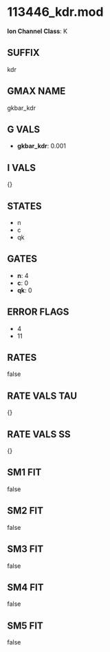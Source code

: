 # 113446_kdr.mod

**Ion Channel Class**: K

## SUFFIX

kdr

## GMAX NAME

gkbar_kdr

## G VALS

- **gkbar_kdr**: 0.001

## I VALS

{}

## STATES

- n
- c
- qk

## GATES

- **n**: 4
- **c**: 0
- **qk**: 0

## ERROR FLAGS

- 4
- 11

## RATES

false

## RATE VALS TAU

{}

## RATE VALS SS

{}

## SM1 FIT

false

## SM2 FIT

false

## SM3 FIT

false

## SM4 FIT

false

## SM5 FIT

false
